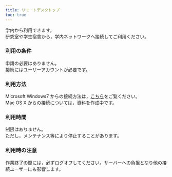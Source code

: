 ```yaml
---
title: リモートデスクトップ
toc: true
---
```

 学内から利用できます。  
 研究室や学生宿舎から，学内ネットワークへ接続してご利用ください。
 
### 利用の条件
 申請の必要はありません。  
 接続にはユーザーアカウントが必要です。
 
### 利用方法
 Microsoft Windows7 からの接続方法は，[こちら](./attached/RemoteDeskTop-in-win7.pdf)をご覧ください。  
 Mac OS X からの接続については，資料を作成中です。
 
### 利用時間
 制限はありません。  
 ただし，メンテナンス等により停止することがあります。
 
### 利用時の注意
 作業終了の際には，必ずログオフしてください。サーバーへの負担となり他の接続ユーザーにも影響します。
 
 
